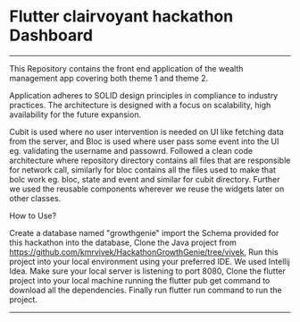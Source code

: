 # Flutter clairvoyant hackathon Dashboard

--------------------------------------------------------


This Repository contains the front end application of the wealth management app covering both theme 1 and theme 2.

Application adheres to SOLID design principles in compliance to industry practices. The architecture is designed
with a focus on scalability, high availability for the future expansion.

Cubit is used where no user intervention is needed on UI like fetching data from the server, and Bloc is used where user
pass some event into the UI eg. validating the username and passowrd. Followed a clean code architecture where repository
directory contains all files that are responsible for network call, similarly for bloc contains all the files used to make
that bolc work eg. bloc, state and event and similar for cubit directory. Further we used the reusable components wherever
we reuse the widgets later on other classes.


How to Use?

Create a database named "growthgenie"
import the Schema provided for this hackathon into the database,
Clone the Java project from https://github.com/kmrvivek/HackathonGrowthGenie/tree/vivek,
Run this project into your local environment using your preferred IDE. We used Intellij Idea.
Make sure your local server is listening to port 8080,
Clone the flutter project into your local machine
running the flutter pub get command to download all the dependencies.
Finally run flutter run command to run the project.

_____________________________________________________________________



